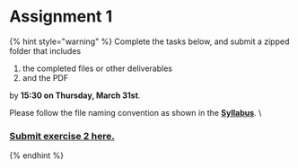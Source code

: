 # Assignment 1

{% hint style="warning" %}
Complete the tasks below, and submit a zipped folder that includes&#x20;

1. the completed files or other deliverables&#x20;
2. and the PDF&#x20;

by **15:30 on Thursday, March 31st**.&#x20;

Please follow the file naming convention as shown in the [**Syllabus**](../syllabus.md).  \


### [Submit exercise 2 here.](https://www.dropbox.com/request/RFkNngClc7uiIkWML3o5)
{% endhint %}
